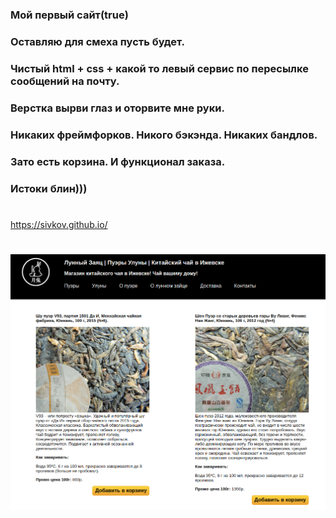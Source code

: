 # 
### Мой первый сайт(true)
### Оставляю для смеха пусть будет. 
### Чистый html + css + какой то левый сервис по пересылке сообщений на почту.
### Верстка вырви глаз и оторвите мне руки.
### Никаких фреймфорков. Никого бэкэнда. Никаких бандлов.
### Зато есть корзина. И функционал заказа.
### Истоки блин)))
#
<https://sivkov.github.io/>
#
![Отож!!](https://github.com/Sivkov/sivkov.github.io/blob/master/images/ppuuueerrr.png)
